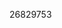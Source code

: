 [//]: # (Created by ./bin/manage_files.pl from ./species/Strongyloides_stercoralis/PRJEB528/Strongyloides_stercoralis_PRJEB528.publication.html on Thu Jun 11 13:45:56 2020)
26829753
